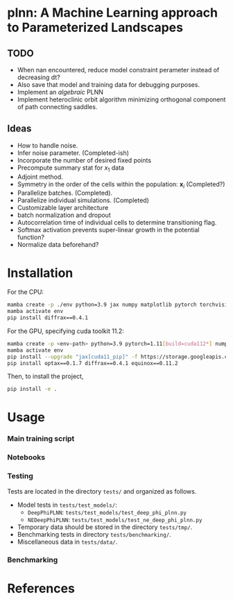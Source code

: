 # plnn: A Machine Learning approach to Parameterized Landscapes

## TODO
* When nan encountered, reduce model constraint perameter instead of decreasing dt?
* Also save that model and training data for debugging purposes.
* Implement an *algebraic* PLNN
* Implement heteroclinic orbit algorithm minimizing orthogonal component of path connecting saddles.

## Ideas

* How to handle noise.
* Infer noise parameter. (Completed-ish)
* Incorporate the number of desired fixed points
* Precompute summary stat for $x_1$ data
* Adjoint method.
* Symmetry in the order of the cells within the population: $\boldsymbol{x}_i$ (Completed?)
* Parallelize batches. (Completed).
* Parallelize individual simulations. (Completed)
* Customizable layer architecture
* batch normalization and dropout
* Autocorrelation time of individual cells to determine transitioning flag. 
* Softmax activation prevents super-linear growth in the potential function?
* Normalize data beforehand?

# Installation
For the CPU:
```bash
mamba create -p ./env python=3.9 jax numpy matplotlib pytorch torchvision equinox optax ipykernel pytest
mamba activate env
pip install diffrax==0.4.1
```

For the GPU, specifying cuda toolkit 11.2:
```bash
mamba create -p <env-path> python=3.9 pytorch=1.11[build=cuda112*] numpy=1.25 matplotlib=3.7 pytest=7.4 tqdm ipykernel ipywidgets
mamba activate env
pip install --upgrade "jax[cuda11_pip]" -f https://storage.googleapis.com/jax-releases/jax_cuda_releases.html
pip install optax==0.1.7 diffrax==0.4.1 equinox==0.11.2
```

Then, to install the project,
```bash
pip install -e .
```

# Usage

### Main training script

### Notebooks

### Testing
Tests are located in the directory `tests/` and organized as follows.

* Model tests in `tests/test_models/`:
    * `DeepPhiPLNN`: `tests/test_models/test_deep_phi_plnn.py`
    * `NEDeepPhiPLNN`: `tests/test_models/test_ne_deep_phi_plnn.py`
* Temporary data should be stored in the directory `tests/tmp/`.
* Benchmarking tests in directory `tests/benchmarking/`.
* Miscellaneous data in `tests/data/`.

### Benchmarking

# References
